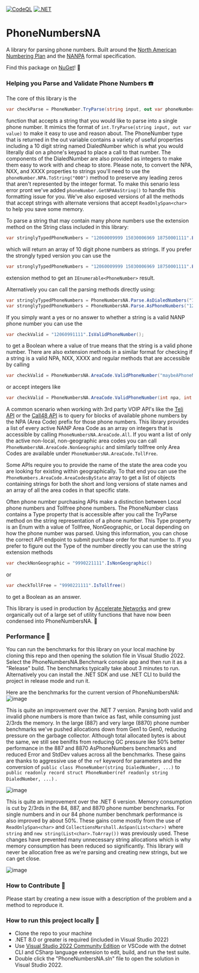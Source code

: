 [![CodeQL](https://github.com/uncheckederror/PhoneNumbersNA/actions/workflows/codeql-analysis.yml/badge.svg)](https://github.com/uncheckederror/PhoneNumbersNA/actions/workflows/codeql-analysis.yml)
[![.NET](https://github.com/uncheckederror/PhoneNumbersNA/actions/workflows/dotnet.yml/badge.svg)](https://github.com/uncheckederror/PhoneNumbersNA/actions/workflows/dotnet.yml)
# PhoneNumbersNA
A library for parsing phone numbers. Built around the [North American Numbering Plan](https://en.wikipedia.org/wiki/North_American_Numbering_Plan) and the [NANPA](https://nationalnanpa.com/) formal specification.

Find this package on [NuGet](https://www.nuget.org/packages/PhoneNumbersNA/)! 🚀

### Helping you Parse and Validate Phone Numbers ☎️ ###

The core of this library is the 
```csharp
var checkParse = PhoneNumber.TryParse(string input, out var phoneNumber);
```
function that accepts a string that you would like to parse into a single phone number. It mimics the format of ```int.TryParse(string input, out var value)``` to make it easy to use and reason about. The PhoneNumber type that is returned in the out variable contains a variety of useful properties including a 10 digit string named DialedNumber which is what you would literally dial on a phone's keypad to place a call to that number. The components of the DialedNumber are also provided as integers to make them easy to work with and cheap to store. Please note, to convert the NPA, NXX, and XXXX properties to strings you'll need to use the ```phoneNumber.NPA.ToString("000")``` method to preserve any leading zeros that aren't represented by the integer format. To make this senario less error pront we've added ```phoneNumber.GetNPAAsString()``` to handle this formatting issue for you. We've also exposed versions of all the methods that accept strings with alternate versions that accept ```ReadOnlySpan<char>``` to help you save some memory.

To parse a string that may contain many phone numbers use the extension method on the String class included in this library:
```csharp
var stringlyTypedPhoneNumbers = "12060009999 15030006969 18750001111".ExtractDialedNumbers();
```
which will return an array of 10 digit phone numbers as strings. If you prefer the strongly typed version you can use the 
```csharp
var stronglyTypedPhoneNumbers = "12060009999 15030006969 18750001111".ExtractPhoneNumbers();
```
extension method to get an ```IEnumerable<PhoneNumber>``` result.

Alternatively you can call the parsing methods directly using:
```csharp
var stringlyTypedPhoneNumbers = PhoneNumbersNA.Parse.AsDialedNumbers("12060009999 15030006969 18750001111");
var stronglyTypedPhoneNumbers = PhoneNumbersNA.Parse.AsPhoneNumbers("12060009999 15030006969 18750001111");
```
  
If you simply want a yes or no answer to whether a string is a valid NANP phone number you can use the 
```csharp
var checkValid = "12060991111".IsValidPhoneNumber();
```
to get a Boolean where a value of true means that the string is a valid phone number. There are also extension methods in a similar format for checking if a string is a valid NPA, NXX, XXXX and regular methods that are accessible by calling
```csharp
var checkValid = PhoneNumbersNA.AreaCode.ValidPhoneNumber("maybeAPhoneNumber");
``` 
or accept integers like 
```csharp
var checkValid = PhoneNumbersNA.AreaCode.ValidPhoneNumber(int npa, int nxx, int xxxx);
```
  
A common scenario when working with 3rd party VOIP API's like the [Teli API](https://apidocs.teleapi.net/api/) or the [Call48 API](https://apicontrol.call48.com/apidocs#did-did-lookup-get) is to query for blocks of available phone numbers by the NPA (Area Code) prefix for those phone numbers. This library provides a list of every active NANP Area Code as an array on integers that is accessible by calling ```PhoneNumbersNA.AreaCode.All```. If you want a list of only the active non-local, non-geographic area codes you can call ```PhoneNumbersNA.AreaCode.NonGeographic``` and similarly tollfree only Area Codes are available under ```PhoneNumbersNA.AreaCode.TollFree```. 
  
Some APIs require you to provide the name of the state the area code you are looking for existing within geographically. To that end you can use the ```PhoneNumbers.AreaCode.AreaCodesByState``` array to get a list of objects containing strings for both the short and long versions of state names and an array of all the area codes in that specific state.
  
Often phone number purchasing APIs make a distinction between Local phone numbers and Tollfree phone numbers. The PhoneNumber class contains a Type property that is accessible after you call the TryParse method on the string representation of a phone number. This Type property is an Enum with a value of Tollfree, NonGeographic, or Local depending on how the phone number was parsed. Using this information, you can chose the correct API endpoint to submit purchase order for that number to. If you prefer to figure out the Type of the number directly you can use the string extension methods 
```csharp
var checkNonGeographic = "9990221111".IsNonGeographic()
```
or 
```csharp
var checkTollFree = "9990221111".IsTollfree()
```
to get a Boolean as an answer.

This library is used in production by [Accelerate Networks](https://github.com/AccelerateNetworks/NumberSearch) and grew organically out of a large set of utility functions that have now been condensed into PhoneNumbersNA. 🥳

### Performance 🚅 ###
You can run the benchmarks for this library on your local machine by cloning this repo and then opening the solution file in Visual Studio 2022. Select the PhoneNumbersNA.Benchmark console app and then run it as a "Release" build. The benchmarks typically take about 3 minutes to run. Alternatively you can install the .NET SDK and use .NET CLI to build the project in release mode and run it.

Here are the benchmarks for the current version of PhoneNumbersNA:
![image](https://github.com/user-attachments/assets/62639a3d-3a43-4dd5-afe9-d45fad1ba66e)

This is quite an improvement over the .NET 7 version. Parsing both valid and invalid phone numbers is more than twice as fast, while consuming just 2/3rds the memory. In the large (887) and very large (8870) phone number benchmarks we've pushed allocations down from Gen1 to Gen0, reducing pressure on the garbage collector. Although total allocated bytes is about the same, we still see benifits from reducing GC pressure like 50% better performance in the 887 and 8870 AsPhoneNumbers benchmarks and reduced Error and StdDev values across all the benchmarks. These gains are thanks to aggressive use of the ```ref``` keyword for parameters and the conversion of ```public class PhoneNumber(string DialedNumber, ...)``` to ```public readonly record struct PhoneNumber(ref readonly string DialedNumber, ...)``` .

![image](https://user-images.githubusercontent.com/11726956/223918152-cf8df516-c69c-4cf8-b63e-c6bcc8cdb8ff.png)

This is quite an improvement over the .NET 6 version. Memory consumption is cut by 2/3rds in the 84, 887, and 8870 phone number benchmarks. For single numbers and in our 84 phone number benchmark performance is also improved by about 50%. These gains come mostly from the use of ```ReadOnlySpan<char>``` and ```CollectionsMarshall.AsSpan(List<char>)``` where ```string``` and ```new string(List<char>.ToArray())``` was previously used. These changes have prevented many unnecessary string allocations which is why memory consumption has been reduced so significantly. This library will never be allocation free as we're parsing and creating new strings, but we can get close.

![image](https://user-images.githubusercontent.com/11726956/155625946-5931aa98-b577-4bad-b5d5-0618cb9e1ac4.png)

### How to Contribute 🤝 ###
Please start by creating a new issue with a description of the problem and a method to reproduce it.
  
### How to run this project locally 🏃 ###
  * Clone the repo to your machine
  * .NET 8.0 or greater is required (included in Visual Studio 2022)
  * Use [Visual Studio 2022 Community Edition](https://visualstudio.microsoft.com/vs/preview/) or VSCode with the dotnet CLI and CSharp language extension to edit, build, and run the test suite.
  * Double click the "PhoneNumbersNA.sln" file to open the solution in Visual Studio 2022.
